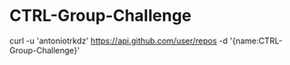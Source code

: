 # CTRL-Group-Challenge
curl -u 'antoniotrkdz' https://api.github.com/user/repos -d '{name:CTRL-Group-Challenge}'
